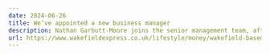 ```yaml
---
date: 2024-06-26
title: We’ve appointed a new business manager
description: Nathan Garbutt-Moore joins the senior management team, after the retirement of Peter Taylor, who led us since 2016.
url: https://www.wakefieldexpress.co.uk/lifestyle/money/wakefield-based-brain-injury-charity-appoints-new-senior-manager-for-west-yorkshire-4678781
---
```

